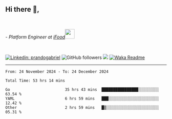 <h2>Hi there  👋,</h2> </br>

<p><em>- Platform Engineer at <a href="https://www.ifood.com.br/">iFood</a><img src="https://media.giphy.com/media/WUlplcMpOCEmTGBtBW/giphy.gif" width="30"> 
</em></p></br>


[![Linkedin: prandogabriel](https://img.shields.io/badge/-prandogabriel-blue?style=flat-square&logo=Linkedin&logoColor=white&link=https://www.linkedin.com/in/prandogabriel/)](https://www.linkedin.com/in/prandogabriel)
![GitHub followers](https://img.shields.io/github/followers/prandogabriel?label=Follow&style=social)
![](https://visitor-badge.glitch.me/badge?page_id=prandogabriel.prandogabriel)
[![Waka Readme](https://github.com/prandogabriel/prandogabriel/actions/workflows/update-stats.yml.yml/badge.svg)](https://github.com/prandogabriel/prandogabriel/actions/workflows/update-stats.yml.yml)

---

<!--START_SECTION:waka-->

```golang
From: 24 November 2024 - To: 24 December 2024

Total Time: 53 hrs 14 mins

Go                        35 hrs 43 mins  ████████████████░░░░░░░░░   63.54 %
YAML                      6 hrs 59 mins   ███░░░░░░░░░░░░░░░░░░░░░░   12.42 %
Other                     2 hrs 59 mins   █▒░░░░░░░░░░░░░░░░░░░░░░░   05.31 %
```

<!--END_SECTION:waka-->
